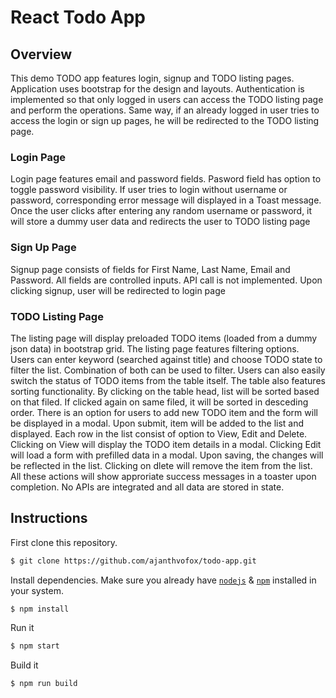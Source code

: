 # React Todo App

## Overview

This demo TODO app features login, signup and TODO listing pages. Application uses bootstrap for the design and layouts. 
Authentication is implemented so that only logged in users can access the TODO listing page and perform the operations.
Same way, if an already logged in user tries to access the login or sign up pages, he will be redirected to the TODO listing page.

### Login Page

Login page features email and password fields. 
Pasword field has option to toggle password visibility.
If user tries to login without username or password, corresponding error message will displayed in a Toast message.
Once the user clicks after entering any random username or password, it will store a dummy user data and redirects the user to TODO listing page

### Sign Up Page

Signup page consists of fields for First Name, Last Name, Email and Password. 
All fields are controlled inputs. API call is not implemented.
Upon clicking signup, user will be redirected to login page

### TODO Listing Page

The listing page will display preloaded TODO items (loaded from a dummy json data) in bootstrap grid.
The listing page features filtering options. Users can enter keyword (searched against title) and choose TODO state to filter the list. Combination of both can be used to filter.
Users can also easily switch the status of TODO items from the table itself.
The table also features sorting functionality. By clicking on the table head, list will be sorted based on that filed. If clicked again on same filed, it will be sorted in desceding order.
There is an option for users to add new TODO item and the form will be displayed in a modal. Upon submit, item will be added to the list and displayed.
Each row in the list consist of option to View, Edit and Delete.
Clicking on View will display the TODO item details in a modal.
Clicking Edit will load a form with prefilled data in a modal. Upon saving, the changes will be reflected in the list.
Clicking on dlete will remove the item from the list.
All these actions will show approriate success messages in a toaster upon completion.
No APIs are integrated and all data are stored in state. 


## Instructions

First clone this repository.
```bash
$ git clone https://github.com/ajanthvofox/todo-app.git
```

Install dependencies. Make sure you already have [`nodejs`](https://nodejs.org/en/) & [`npm`](https://www.npmjs.com/) installed in your system.
```bash
$ npm install
```

Run it
```bash
$ npm start
```

Build it
```bash
$ npm run build
```